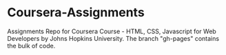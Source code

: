 # Coursera-Assignments
Assignments Repo for Coursera Course - HTML, CSS, Javascript for Web Developers by Johns Hopkins University.
The branch "gh-pages" contains the bulk of code.
